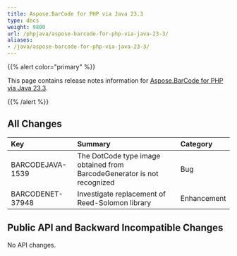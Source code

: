 ```yaml
---
title: Aspose.BarCode for PHP via Java 23.3
type: docs
weight: 9800
url: /phpjava/aspose-barcode-for-php-via-java-23-3/
aliases:
- /java/aspose-barcode-for-php-via-java-23-3/
---
```


{{% alert color="primary" %}} 

This page contains release notes information for [Aspose.BarCode for PHP via Java 23.3](https://downloads.aspose.com/barcode/php/new-releases/aspose.barcode-for-php-via-java-23.3/).

{{% /alert %}} 
## **All Changes**

|**Key**|**Summary**|**Category**|
| :- | :- | :- |
|BARCODEJAVA-1539|The DotCode type image obtained from BarcodeGenerator is not recognized|Bug|
|BARCODENET-37948|Investigate replacement of Reed-Solomon library|Enhancement|

## **Public API and Backward Incompatible Changes**
No API changes.
